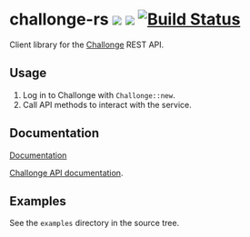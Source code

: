 # challonge-rs [![](https://meritbadge.herokuapp.com/challonge)](https://crates.io/crates/challonge) [![](https://img.shields.io/badge/docs-online-2020ff.svg)](https://vityafx.github.io/challonge-rs/0.2.0/challonge/) [![Build Status](https://travis-ci.org/vityafx/challonge-rs.svg?branch=master)](https://travis-ci.org/vityafx/challonge-rs)


Client library for the [Challonge](https://challonge.com) REST API.

## Usage
 1. Log in to Challonge with `Challonge::new`.
 2. Call API methods to interact with the service.

## Documentation
[Documentation](https://vityafx.github.io/challonge-rs/0.2.0/challonge/)

[Challonge API documentation](http://api.challonge.com/ru/v1/documents).

## Examples
See the `examples` directory in the source tree.

